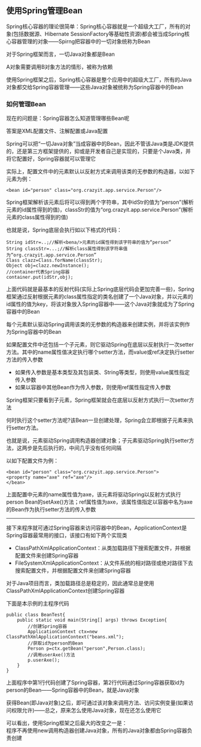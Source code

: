 ## 使用Spring管理Bean
Spring核心容器的理论很简单：Spring核心容器就是一个超级大工厂，所有的对象(包括数据源、Hibernate SessionFactory等基础性资源)都会被当成Spring核心容器管理的对象——Spirng把容器中的一切对象统称为Bean  

对于Spring框架而言，一切Java对象都是Bean  

A对象需要调用B对象方法的情形，被称为依赖  

使用Spring框架之后，Spring核心容器是整个应用中的超级大工厂，所有的Java对象都交给Spring容器管理——这些Java对象被统称为Spring容器中的Bean  

### 如何管理Bean
现在的问题是：Spring容器怎么知道管理哪些Bean呢  

答案是XML配置文件、注解配置或Java配置  

Spring可以把“一切Java对象”当成容器中的Bean，因此不管该Java类是JDK提供的，还是第三方框架提供的，抑或是开发者自己是实现的，只要是个Java类，并将它配置好，Spring容器就可以管理它  

实际上，配置文件中的<bean/>元素默认以反射方式来调用该类的无参数的构造器，以如下元素为例：
```
<bean id="person" class="org.crazyit.app.service.Person"/>
```
Spring框架解析该<bean/>元素后将可以得到两个字符串，其中idStr的值为“person”(解析<bean/>元素的id属性得到的值)，classStr的值为“org.crazyit.app.service.Person”(解析<bean/>元素的class属性得到的值)  

也就是说，Spring底层会执行如以下格式的代码：
```
String idStr=..;//解析<bena/>元素的id属性得到该字符串的值为“person”
String classStr=...;//解析class属性得到该字符串值为“org.crazyit.app.service.Person”
Class clazz=Class.forName(classStr);
Object obj=clazz.newInstance();
//container代表Spring容器
container.put(idStr,obj);
```
上面代码就是最基本的反射代码(实际上Spring底层代码会更加完善一些)，Spring框架通过反射根据<bean/>元素的class属性指定的类名创建了一个Java对象，并以<bean/>元素的id属性的值为key，将该对象放入Spring容器中——这个Java对象就成为了Spring容器中的Bean  

每个<bena/>元素默认驱动Spring调用该类的无参数的构造器来创建实例，并将该实例作为Spring容器中的Bean 

如果配置文件中还包括一个<property>子元素，则它驱动Spring在底层以反射执行一次setter方法。其中<property>的name属性值决定执行哪个setter方法，而value或ref决定执行setter方法的传入参数   
- 如果传入参数是基本类型及其包装类、String等类型，则使用value属性指定传入参数  
- 如果以容器中其他Bean作为传入参数，则使用ref属性指定传入参数  

Spring框架只要看到<property>子元素，Spring框架就会在底层以反射方式执行一次setter方法  

何时执行这个setter方法呢?该Bean一旦创建处理，Spring会立即根据<property>子元素来执行setter方法。  

也就是说，<bean>元素驱动Spring调用构造器创建对象；<property>子元素驱动Spring执行setter方法，这两步是先后执行的，中间几乎没有任何间隔  

以如下配置文件为例：
```
<bean id="person" class="org.crazyit.app.service.Person">
<property name="axe" ref="axe"/>
</bean>
```
上面配置中<property>元素的name属性值为axe，该元素将驱动Spring以反射方式执行person Bean的setAxe()方法；ref属性值为axe，该属性值指定以容器中名为axe的Bean作为执行setter方法的传入参数  

<hr/>

接下来程序就可通过Spring容器来访问容器中的Bean，ApplicationContext是Spring容器最常用的接口，该接口有如下两个实现类  
- ClassPathXmlApplicationContext：从类加载路径下搜索配置文件，并根据配置文件来创建Spring容器  
- FileSystemXmlApplicationContext：从文件系统的相对路径或绝对路径下去搜索配置文件，并根据配置文件来创建Spring容器  

对于Java项目而言，类加载路径总是稳定的，因此通常总是使用ClassPathXmlApplicationContext创建Spring容器  

下面是本示例的主程序代码  
```
public class BeanTest{
    public static void main(String[] args) throws Exception{
        //创建Spring容器
        ApplicationContext ctx=new ClassPathXmlApplicationContext("beans.xml");
        //获取id为person的Bean
        Person p=ctx.getBean("person",Person.class);
        //调用userAxe()方法
        p.userAxe();
    }
}
```
上面程序中第1行代码创建了Spring容器，第2行代码通过Spring容器获取id为person的Bean——Spring容器中的Bean，就是Java对象  

获得Bean(即Java对象)之后，即可通过该对象来调用方法、访问实例变量(如果访问权限允许)——总之，原来怎么使用Java对象，现在还怎么使用它  

可以看出，使用Spring框架之后最大的改变之一是：  
程序不再使用new调用构造器创建Java对象，所有的Java对象都由Spring容器负责创建  
